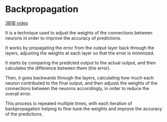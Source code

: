 # Backpropagation

[3B1B video](https://www.youtube.com/watch?v=Ilg3gGewQ5U&list=PLZHQObOWTQDNU6R1_67000Dx_ZCJB-3pi&index=3)

It is a technique used to adjust the weights of the connections between neurons in order to improve the accuracy of predictions.

It works by propagating the error from the output layer back through the layers, adjusting the weights at each layer so that the error is minimized.

It starts by comparing the predicted output to the actual output, and then calculates the difference between them (the error).

Then, it goes backwards through the layers, calculating how much each neuron contributed to the final output, and then adjusts the weights of the connections between the neurons accoridingly, in order to reduce the overall error.

This process is repeated multiple times, with each iteration of backpropagation helping to fine-tune the weights and improve the accuracy of the predictions.